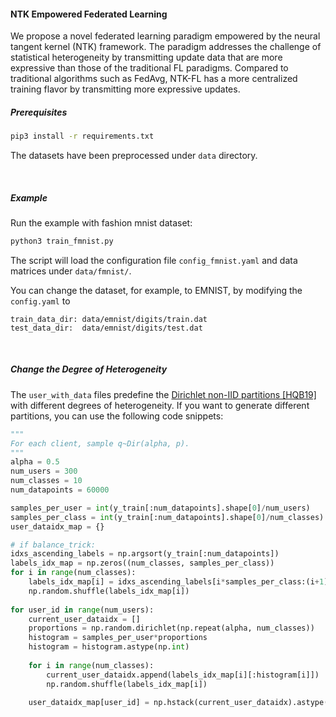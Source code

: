 #### NTK Empowered Federated Learning

We propose a novel federated learning paradigm empowered by the neural tangent kernel (NTK) framework. The paradigm addresses the challenge of statistical heterogeneity by transmitting update data that are more expressive than those of the traditional FL paradigms. Compared to traditional algorithms such as FedAvg, NTK-FL has a more centralized training flavor by transmitting more expressive updates.

##### Prerequisites

```bash
pip3 install -r requirements.txt
```
The datasets have been preprocessed under `data` directory.

<br />

##### Example


Run the example with fashion mnist dataset: 
```bash
python3 train_fmnist.py
```
The script will load the configuration file `config_fmnist.yaml` and data matrices under `data/fmnist/`. 

You can change the dataset, for example, to EMNIST, by modifying the `config.yaml` to 
```
train_data_dir: data/emnist/digits/train.dat
test_data_dir:  data/emnist/digits/test.dat
```

<br />

##### Change the Degree of Heterogeneity

The `user_with_data` files predefine the [Dirichlet non-IID partitions [HQB19]](https://arxiv.org/abs/1909.06335)  with different degrees of heterogeneity.  If you want to generate different partitions, you can use the following code snippets:
```python
"""
For each client, sample q~Dir(alpha, p).
"""
alpha = 0.5
num_users = 300
num_classes = 10
num_datapoints = 60000

samples_per_user = int(y_train[:num_datapoints].shape[0]/num_users)
samples_per_class = int(y_train[:num_datapoints].shape[0]/num_classes)
user_dataidx_map = {}

# if balance_trick:
idxs_ascending_labels = np.argsort(y_train[:num_datapoints])
labels_idx_map = np.zeros((num_classes, samples_per_class))
for i in range(num_classes):
    labels_idx_map[i] = idxs_ascending_labels[i*samples_per_class:(i+1)*samples_per_class]
    np.random.shuffle(labels_idx_map[i])
    
for user_id in range(num_users):
    current_user_dataidx = []
    proportions = np.random.dirichlet(np.repeat(alpha, num_classes))
    histogram = samples_per_user*proportions
    histogram = histogram.astype(np.int)
    
    for i in range(num_classes):
        current_user_dataidx.append(labels_idx_map[i][:histogram[i]])
        np.random.shuffle(labels_idx_map[i])
        
    user_dataidx_map[user_id] = np.hstack(current_user_dataidx).astype(np.int).flatten()
``` 
